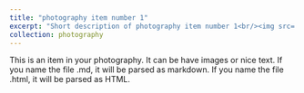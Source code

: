 ```yaml
---
title: "photography item number 1"
excerpt: "Short description of photography item number 1<br/><img src='/images/500x300.png'>"
collection: photography
---
```


This is an item in your photography. It can be have images or nice text. If you name the file .md, it will be parsed as markdown. If you name the file .html, it will be parsed as HTML. 
